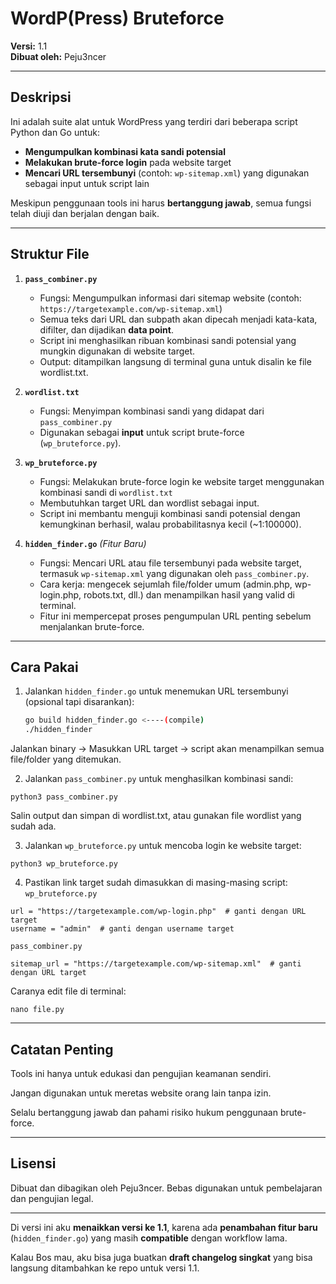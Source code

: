 # WordP(Press) Bruteforce

**Versi:** 1.1  
**Dibuat oleh:** Peju3ncer  

---

## Deskripsi

Ini adalah suite alat untuk WordPress yang terdiri dari beberapa script Python dan Go untuk:

- **Mengumpulkan kombinasi kata sandi potensial**  
- **Melakukan brute-force login** pada website target  
- **Mencari URL tersembunyi** (contoh: `wp-sitemap.xml`) yang digunakan sebagai input untuk script lain

Meskipun penggunaan tools ini harus **bertanggung jawab**, semua fungsi telah diuji dan berjalan dengan baik.  

---

## Struktur File

1. **`pass_combiner.py`**  
   - Fungsi: Mengumpulkan informasi dari sitemap website (contoh: `https://targetexample.com/wp-sitemap.xml`)  
   - Semua teks dari URL dan subpath akan dipecah menjadi kata-kata, difilter, dan dijadikan **data point**.  
   - Script ini menghasilkan ribuan kombinasi sandi potensial yang mungkin digunakan di website target.  
   - Output: ditampilkan langsung di terminal guna untuk disalin ke file wordlist.txt.  

2. **`wordlist.txt`**  
   - Fungsi: Menyimpan kombinasi sandi yang didapat dari `pass_combiner.py`  
   - Digunakan sebagai **input** untuk script brute-force (`wp_bruteforce.py`).  

3. **`wp_bruteforce.py`**  
   - Fungsi: Melakukan brute-force login ke website target menggunakan kombinasi sandi di `wordlist.txt`  
   - Membutuhkan target URL dan wordlist sebagai input.  
   - Script ini membantu menguji kombinasi sandi potensial dengan kemungkinan berhasil, walau probabilitasnya kecil (~1:100000).  

4. **`hidden_finder.go`** *(Fitur Baru)*
   - Fungsi: Mencari URL atau file tersembunyi pada website target, termasuk `wp-sitemap.xml` yang digunakan oleh `pass_combiner.py`.  
   - Cara kerja: mengecek sejumlah file/folder umum (admin.php, wp-login.php, robots.txt, dll.) dan menampilkan hasil yang valid di terminal.  
   - Fitur ini mempercepat proses pengumpulan URL penting sebelum menjalankan brute-force.  

---

## Cara Pakai

1. Jalankan `hidden_finder.go` untuk menemukan URL tersembunyi (opsional tapi disarankan):
   ```bash
   go build hidden_finder.go <----(compile)
   ./hidden_finder
   ```
Jalankan binary → Masukkan URL target → script akan menampilkan semua file/folder yang ditemukan.

2. Jalankan `pass_combiner.py` untuk menghasilkan kombinasi sandi:
```
python3 pass_combiner.py
```
Salin output dan simpan di wordlist.txt, atau gunakan file wordlist yang sudah ada.

3. Jalankan `wp_bruteforce.py` untuk mencoba login ke website target:
```
python3 wp_bruteforce.py
```
4. Pastikan link target sudah dimasukkan di masing-masing script:
`wp_bruteforce.py`
```
url = "https://targetexample.com/wp-login.php"  # ganti dengan URL target
username = "admin"  # ganti dengan username target
```
`pass_combiner.py`
```
sitemap_url = "https://targetexample.com/wp-sitemap.xml"  # ganti dengan URL target
```
Caranya edit file di terminal:
```
nano file.py
```

---

## Catatan Penting

Tools ini hanya untuk edukasi dan pengujian keamanan sendiri.

Jangan digunakan untuk meretas website orang lain tanpa izin.

Selalu bertanggung jawab dan pahami risiko hukum penggunaan brute-force.

---

## Lisensi

Dibuat dan dibagikan oleh Peju3ncer. Bebas digunakan untuk pembelajaran dan pengujian legal.

---

Di versi ini aku **menaikkan versi ke 1.1**, karena ada **penambahan fitur baru** (`hidden_finder.go`) yang masih **compatible** dengan workflow lama.  

Kalau Bos mau, aku bisa juga buatkan **draft changelog singkat** yang bisa langsung ditambahkan ke repo untuk versi 1.1.  
